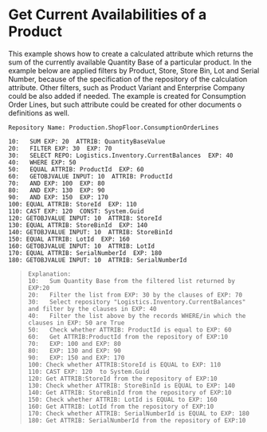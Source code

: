 # Get Current Availabilities of a Product

This example shows how  to create a calculated attribute which returns the sum of the currently  available Quantity Base of a particular product. In the example below  are applied filters by Product, Store, Store Bin, Lot and Serial Number, because of the specification of the repository of the calculation  attribute. Other filters, such as Product Variant and Enterprise Company could be also added if needed. The example is created for Consumption  Order Lines, but such attribute could be created for other documents o  definitions as well. 



```
Repository Name: Production.ShopFloor.ConsumptionOrderLines
```


```
10:   SUM EXP: 20  ATTRIB: QuantityBaseValue 
20:   FILTER EXP: 30  EXP: 70 
30:   SELECT REPO: Logistics.Inventory.CurrentBalances  EXP: 40 
40:   WHERE EXP: 50 
50:   EQUAL ATTRIB: ProductId  EXP: 60 
60:   GETOBJVALUE INPUT: 10  ATTRIB: ProductId 
70:   AND EXP: 100  EXP: 80 
80:   AND EXP: 130  EXP: 90 
90:   AND EXP: 150  EXP: 170 
100: EQUAL ATTRIB: StoreId  EXP: 110 
110: CAST EXP: 120  CONST: System.Guid 
120: GETOBJVALUE INPUT: 10  ATTRIB: StoreId 
130: EQUAL ATTRIB: StoreBinId  EXP: 140 
140: GETOBJVALUE INPUT: 10  ATTRIB: StoreBinId 
150: EQUAL ATTRIB: LotId  EXP: 160 
160: GETOBJVALUE INPUT: 10  ATTRIB: LotId 
170: EQUAL ATTRIB: SerialNumberId  EXP: 180 
180: GETOBJVALUE INPUT: 10  ATTRIB: SerialNumberId 
```

> ```
> Explanation:
> 10:   Sum Quantity Base from the filtered list returned by EXP:20
> 20:   Filter the list from EXP: 30 by the clauses of EXP: 70 
> 30:   Select repository "Logistics.Inventory.CurrentBalances" and filter by the clauses in EXP: 40 
> 40:   Filter the list above by the records WHERE/in which the clauses in EXP: 50 are True
> 50:   Check whether ATTRIB: ProductId is equal to EXP: 60 
> 60:   Get ATTRIB:ProductId from the repository of EXP:10
> 70:   EXP: 100 and EXP: 80 
> 80:   EXP: 130 and EXP: 90 
> 90:   EXP: 150 and EXP: 170 
> 100: Check whether ATTRIB:StoreId is EQUAL to EXP: 110 
> 110: CAST EXP: 120  to System.Guid 
> 120: Get ATTRIB:StoreId from the repository of EXP:10
> 130: Check whether ATTRIB: StoreBinId is EQUAL to EXP: 140
> 140: Get ATTRIB: StoreBinId from the repository of EXP:10
> 150: Check whether ATTRIB: LotId is EQUAL to EXP: 160 
> 160: Get ATTRIB: LotId from the repository of EXP:10
> 170: Check whether ATTRIB: SerialNumberId is EQUAL to EXP: 180 
> 180: Get ATTRIB: SerialNumberId from the repository of EXP:10
> ```